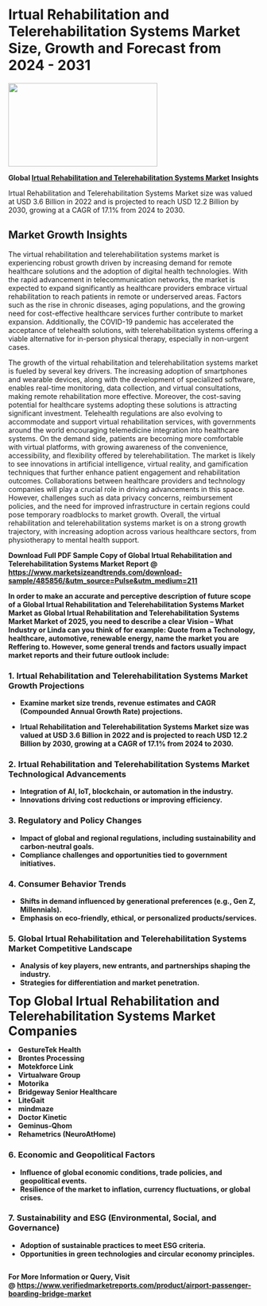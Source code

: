 <H1>Irtual Rehabilitation and Telerehabilitation Systems Market Size, Growth and Forecast from 2024 - 2031</H1><img class="aligncenter size-medium wp-image-584254" src="https://thirdeyenews.in/wp-content/uploads/2024/09/Global-Market-Research-300x168.jpeg" alt="" width="300" height="168" /><p><strong>Global&nbsp;<a href="https://www.marketsizeandtrends.com/download-sample/485856/&amp;utm_source=Pulse&amp;utm_medium=211">Irtual Rehabilitation and Telerehabilitation Systems Market</a> Insights</strong></p><p>Irtual Rehabilitation and Telerehabilitation Systems Market size was valued at USD 3.6 Billion in 2022 and is projected to reach USD 12.2 Billion by 2030, growing at a CAGR of 17.1% from 2024 to 2030.</p><p><h2>Market Growth Insights</h2> <p>The virtual rehabilitation and telerehabilitation systems market is experiencing robust growth driven by increasing demand for remote healthcare solutions and the adoption of digital health technologies. With the rapid advancement in telecommunication networks, the market is expected to expand significantly as healthcare providers embrace virtual rehabilitation to reach patients in remote or underserved areas. Factors such as the rise in chronic diseases, aging populations, and the growing need for cost-effective healthcare services further contribute to market expansion. Additionally, the COVID-19 pandemic has accelerated the acceptance of telehealth solutions, with telerehabilitation systems offering a viable alternative for in-person physical therapy, especially in non-urgent cases.</p> <p><strong></strong></p> <p>The growth of the virtual rehabilitation and telerehabilitation systems market is fueled by several key drivers. The increasing adoption of smartphones and wearable devices, along with the development of specialized software, enables real-time monitoring, data collection, and virtual consultations, making remote rehabilitation more effective. Moreover, the cost-saving potential for healthcare systems adopting these solutions is attracting significant investment. Telehealth regulations are also evolving to accommodate and support virtual rehabilitation services, with governments around the world encouraging telemedicine integration into healthcare systems. On the demand side, patients are becoming more comfortable with virtual platforms, with growing awareness of the convenience, accessibility, and flexibility offered by telerehabilitation. The market is likely to see innovations in artificial intelligence, virtual reality, and gamification techniques that further enhance patient engagement and rehabilitation outcomes. Collaborations between healthcare providers and technology companies will play a crucial role in driving advancements in this space. However, challenges such as data privacy concerns, reimbursement policies, and the need for improved infrastructure in certain regions could pose temporary roadblocks to market growth. Overall, the virtual rehabilitation and telerehabilitation systems market is on a strong growth trajectory, with increasing adoption across various healthcare sectors, from physiotherapy to mental health support. <p><strong></p><p><span class=""><strong>Download Full PDF Sample Copy of Global Irtual Rehabilitation and Telerehabilitation Systems Market Report</strong> @ <a href="https://www.marketsizeandtrends.com/download-sample/485856/&amp;utm_source=Pulse&amp;utm_medium=211" target="_blank">https://www.marketsizeandtrends.com/download-sample/485856/&amp;utm_source=Pulse&amp;utm_medium=211</a></span></p><p>In order to make an accurate and perceptive description of future scope of a Global&nbsp;Irtual Rehabilitation and Telerehabilitation Systems Market Market as Global&nbsp;Irtual Rehabilitation and Telerehabilitation Systems Market Market of 2025, you need to describe a clear Vision &ndash; What Industry or Linda can you think of for example: Quote from a Technology, healthcare, automotive, renewable energy, name the market you are Reffering to. However, some general trends and factors usually impact market reports and their future outlook include:</p><h3>1.&nbsp;<strong>Irtual Rehabilitation and Telerehabilitation Systems Market Growth Projections</strong></h3><ul><li>Examine market size trends, revenue estimates and CAGR (Compounded Annual Growth Rate) projections.</li><li><p>Irtual Rehabilitation and Telerehabilitation Systems Market size was valued at USD 3.6 Billion in 2022 and is projected to reach USD 12.2 Billion by 2030, growing at a CAGR of 17.1% from 2024 to 2030.</p></li></ul><h3>2.&nbsp;<strong>Irtual Rehabilitation and Telerehabilitation Systems Market Technological Advancements</strong></h3><ul><li>Integration of AI, IoT, blockchain, or automation in the industry.</li><li>Innovations driving cost reductions or improving efficiency.</li></ul><h3>3.&nbsp;<strong>Regulatory and Policy Changes</strong></h3><ul><li>Impact of global and regional regulations, including sustainability and carbon-neutral goals.</li><li>Compliance challenges and opportunities tied to government initiatives.</li></ul><h3>4.&nbsp;<strong>Consumer Behavior Trends</strong></h3><ul><li>Shifts in demand influenced by generational preferences (e.g., Gen Z, Millennials).</li><li>Emphasis on eco-friendly, ethical, or personalized products/services.</li></ul><h3>5.&nbsp;<strong>Global Irtual Rehabilitation and Telerehabilitation Systems Market Competitive Landscape</strong></h3><ul><li>Analysis of key players, new entrants, and partnerships shaping the industry.</li><li>Strategies for differentiation and market penetration.</li></ul><p data-pm-slice="1 1 []"><span style="color: inherit; font-family: inherit; font-size: 25px;">Top Global Irtual Rehabilitation and Telerehabilitation Systems Market Companies</span></p><div class="" data-test-id=""><p><li>GestureTek Health</li><li> Brontes Processing</li><li> Motekforce Link</li><li> Virtualware Group</li><li> Motorika</li><li> Bridgeway Senior Healthcare</li><li> LiteGait</li><li> mindmaze</li><li> Doctor Kinetic</li><li> Geminus-Qhom</li><li> Rehametrics (NeuroAtHome)</li></p></div><h3>6.&nbsp;<strong>Economic and Geopolitical Factors</strong></h3><ul><li>Influence of global economic conditions, trade policies, and geopolitical events.</li><li>Resilience of the market to inflation, currency fluctuations, or global crises.</li></ul><h3>7.&nbsp;<strong>Sustainability and ESG (Environmental, Social, and Governance)</strong></h3><ul><li>Adoption of sustainable practices to meet ESG criteria.</li><li>Opportunities in green technologies and circular economy principles.</li></ul><h2><strong style="font-size: 14px;">For More Information or Query, Visit @&nbsp;</strong><a style="background-color: #ffffff; font-size: 14px;" href="https://www.marketsizeandtrends.com/report/irtual-rehabilitation-and-telerehabilitation-systems-market/" target="_blank">https://www.verifiedmarketreports.com/product/airport-passenger-boarding-bridge-market</a></h2>
